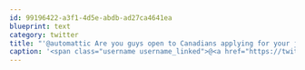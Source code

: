 ```yaml
---
id: 99196422-a3f1-4d5e-abdb-ad27ca4641ea
blueprint: text
category: twitter
title: "'@automattic Are you guys open to Canadians applying for your job postings? Interested in the Code Wrangler position"
caption: '<span class="username username_linked">@<a href="https://twitter.com/automattic" title="Automattic">automattic</a></span> Are you guys open to Canadians applying for your job postings? Interested in the Code Wrangler position'
---
```

